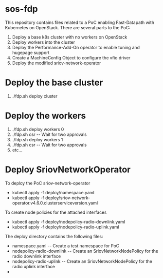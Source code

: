 # sos-fdp

This repository contains files related to a PoC enabling Fast-Datapath with Kubernetes on OpenStack.
There are several parts to the PoC:
  1. Deploy a base k8s cluster with no workers on OpenStack
  1. Deploy workers into the cluster
  1. Deploy the Performance-Add-On operator to enable tuning and hugepage support
  1. Create a MachineConfig Object to configure the vfio driver
  1. Deploy the modified sriov-network-operator

# Deploy the base cluster
  1. ./fdp.sh deploy cluster
 
# Deploy the workers
  1. ./fdp.sh deploy workers 0
  1. ./fdp.sh csr -- Wait for two approvals
  1. ./fdp.sh deploy workers 1 
  1. ./fdp.sh csr -- Wait for two approvals
  1. etc...

# Deploy SriovNetworkOperator

To deploy the PoC sriov-network-operator
  - kubectl apply -f deploy/namespace.yaml
  - kubectl apply -f deploy/sriov-network-operator.v4.6.0.clusterserviceversion.yaml

To create node policies for the attached interfaces
  - kubectl apply -f deploy/nodepolicy-radio-downlink.yaml
  - kubectl apply -f deploy/nodepolicy-radio-uplink.yaml
  
The deploy directory contains the following files:

* namespace.yaml -- Create a test namespace for PoC
* nodepolicy-radio-downlink -- Create an SriovNetworkNodePolicy for the radio downlink interface
* nodepolicy-radio-uplink -- Create an SriovNetworkNodePolicy for the radio uplink interface
*

